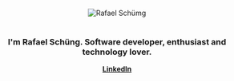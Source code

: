 <div style='text-align:center;width:100%;'>
   <br/>
   <img alt='Rafael Schümg' src='https://res.cloudinary.com/djjkfuxvk/image/upload/v1595533303/logo600_qoo4j6.svg' style='align:center;'/>

   <br/>
   <br/>
   <h3>I'm <strong>Rafael Schüng.</strong> Software developer, enthusiast and technology lover.</h3>
   <div>
      <a href="www.linkedin.com/in/rafael-schueng"><strong>LinkedIn</strong></a>
   </div>

</div>